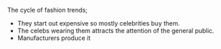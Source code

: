 The cycle of fashion trends; 
 - They start out expensive so mostly celebrities buy them.
 - The celebs wearing them attracts the attention of the general public.
 - Manufacturers produce it 